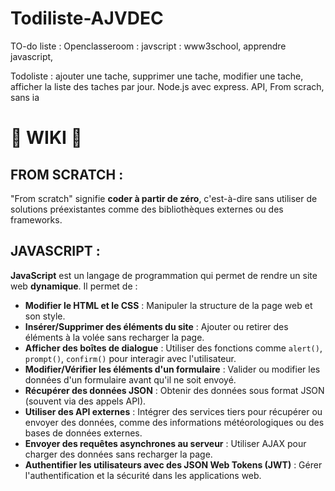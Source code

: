 # Todiliste-AJVDEC

TO-do liste : 
Openclasseroom : javscript : www3school, apprendre javascript, 

Todoliste : ajouter une tache, supprimer une tache, modifier une tache, afficher la liste des taches par jour. Node.js avec express. API,
From scrach, sans ia

# 📖 WIKI 📖

## FROM SCRATCH : 
"From scratch" signifie **coder à partir de zéro**, c'est-à-dire sans utiliser de solutions préexistantes comme des bibliothèques externes ou des frameworks.

## JAVASCRIPT :

**JavaScript** est un langage de programmation qui permet de rendre un site web **dynamique**. Il permet de :

- **Modifier le HTML et le CSS** : Manipuler la structure de la page web et son style.
- **Insérer/Supprimer des éléments du site** : Ajouter ou retirer des éléments à la volée sans recharger la page.
- **Afficher des boîtes de dialogue** : Utiliser des fonctions comme `alert()`, `prompt()`, `confirm()` pour interagir avec l'utilisateur.
- **Modifier/Vérifier les éléments d'un formulaire** : Valider ou modifier les données d'un formulaire avant qu'il ne soit envoyé.
- **Récupérer des données JSON** : Obtenir des données sous format JSON (souvent via des appels API).
- **Utiliser des API externes** : Intégrer des services tiers pour récupérer ou envoyer des données, comme des informations météorologiques ou des bases de données externes.
- **Envoyer des requêtes asynchrones au serveur** : Utiliser AJAX pour charger des données sans recharger la page.
- **Authentifier les utilisateurs avec des JSON Web Tokens (JWT)** : Gérer l'authentification et la sécurité dans les applications web.

